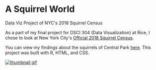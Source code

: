 # A Squirrel World
Data Viz Project of NYC's 2018 Squirrel Census

As a part of my final project for DSCI 304 (Data Visualization) at Rice, I chose to look at New York City's [Official 2018 Squirrel Census](https://data.cityofnewyork.us/Environment/2018-Central-Park-Squirrel-Census-Squirrel-Data/vfnx-vebw).

You can view my findings about the squirrels of Central Park [here](https://gazifuad.github.io/ASquirrelWorld/). This project was built with R, HTML, and CSS.

[![thumbnail gif](images/squirrel_scroll.gif)]([https://connorrothschild.shinyapps.io/automation/](https://gazifuad.github.io/ASquirrelWorld/))
